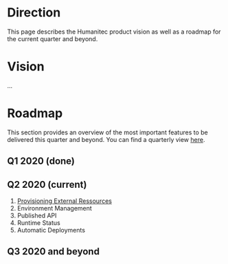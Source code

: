 # Direction

This page describes the Humanitec product vision as well as a roadmap for the current quarter and beyond.

# Vision

...

# Roadmap

This section provides an overview of the most important features to be delivered this quarter and beyond. You can find a quarterly view [here](https://github.com/Humanitec/direction/projects/1).

## Q1 2020 (done)

## Q2 2020 (current)

1. [Provisioning External Ressources](https://github.com/Humanitec/direction/issues/1)
2. Environment Management
3. Published API
4. Runtime Status
5. Automatic Deployments

## Q3 2020 and beyond